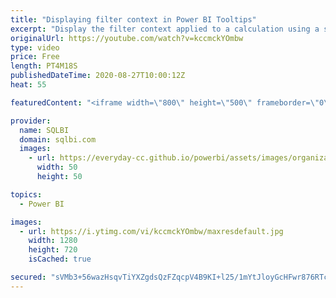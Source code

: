 ```yaml
---
title: "Displaying filter context in Power BI Tooltips"
excerpt: "Display the filter context applied to a calculation using a special DAX measure in Power BI Tooltips. Article and download: https://sql.bi/79070?aff=yt"
originalUrl: https://youtube.com/watch?v=kccmckYOmbw
type: video
price: Free
length: PT4M18S
publishedDateTime: 2020-08-27T10:00:12Z
heat: 55

featuredContent: "<iframe width=\"800\" height=\"500\" frameborder=\"0\" src=\"https://www.youtube.com/embed/kccmckYOmbw\" allow=\"accelerometer; autoplay; encrypted-media; gyroscope; picture-in-picture\" allowfullscreen></iframe>"

provider:
  name: SQLBI
  domain: sqlbi.com
  images:
    - url: https://everyday-cc.github.io/powerbi/assets/images/organizations/sqlbi.com-50x50.jpg
      width: 50
      height: 50

topics:
  - Power BI

images:
  - url: https://i.ytimg.com/vi/kccmckYOmbw/maxresdefault.jpg
    width: 1280
    height: 720
    isCached: true

secured: "sVMb3+56wazHsqvTiYXZgdsQzFZqcpV4B9KI+l25/1mYtJloyGcHFwr876RTcPXFXl3EQoeOK1CWepWhAZc0x/71Vc0uEta7Vwp2oqxcfyfFsCRCEHMKGgsv+kPqSDG1PWHeTmSCIQjzPVNyZ6S2sBMTghMJxM5aKjc/ePtXIgaBEnn6flvptcBHUG2lhQfVC3hbSXxXkugUEo9gB1uZyLkIuAUCQOvajaEjYSjMtGSp9vL4rJTPN3tDweA741auLZWro/veg5PjERQfpQvP799Xm97MhwDv7Df6AovcISZmPOcec++DGSM1LJtaU1h7uHQO7KUhIzs17DhCr/lixb3EXdfO6fIQvsV1Qa/qOHKwnz9VvwN9o799j3hhF0vVKprdnHHd4dqELXPqVyDlTvZj2koQYbIlz3jzMgc/2TI=;86przG9VigLhNnFawV1l6w=="
---
```


